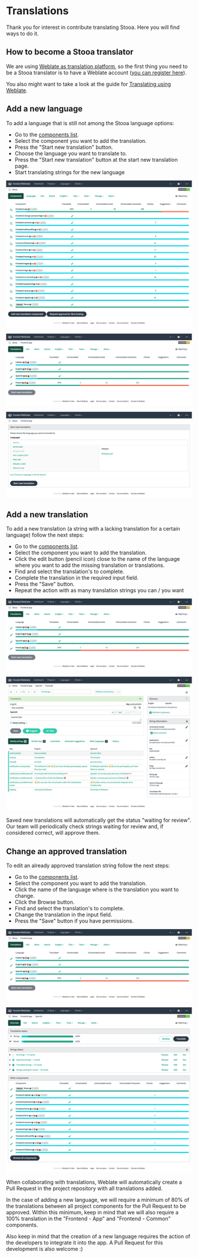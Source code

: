 # Translations

Thank you for interest in contribute translating Stooa. Here you will find ways to do it.

## How to become a Stooa translator

We are using [Weblate as translation platform][weblate], so the first thing you need to be a Stooa translator is to have a Weblate account ([you can register here](https://hosted.weblate.org/accounts/register/)).

You also might want to take a look at the guide for [Translating using Weblate](https://docs.weblate.org/en/latest/user/translating.html).

## Add a new language

To add a language that is still not among the Stooa language options:

* Go to the [components list](https://hosted.weblate.org/projects/stooa/).
* Select the component you want to add the translation.
* Press the "Start new translation" button.
* Choose the language you want to translate to.
* Press the "Start new translation" button at the start new translation page.
* Start translating strings for the new language

![Weblate Components list](../assets/img/translations/weblate-components-list.png)

![Weblate Start new translation button](../assets/img/translations/weblate-component-languages.png)

![Weblate Add new language](../assets/img/translations/weblate-start-translation.png)

## Add a new translation

To add a new translation (a string with a lacking translation for a certain language) follow the next steps:

* Go to the [components list](https://hosted.weblate.org/projects/stooa/).
* Select the component you want to add the translation.
* Click the edit button (pencil icon) close to the name of the language where you want to add the missing translation or translations.
* Find and select the translation's to complete.
* Complete the translation in the required input field.
* Press the "Save" button.
* Repeat the action with as many translation strings you can / you want

![Weblate Component languages](../assets/img/translations/weblate-component-languages.png)

![Weblate Edit translation](../assets/img/translations/weblate-edit-translation.png)

Saved new translations will automatically get the status "waiting for review". Our team will periodically check strings waiting for review and, if considered correct, will approve them.

## Change an approved translation

To edit an already approved translation string follow the next steps:

* Go to the [components list](https://hosted.weblate.org/projects/stooa/).
* Select the component you want to add the translation.
* Click the name of the language where is the translation you want to change.
* Click the Browse button.
* Find and select the translation's to complete.
* Change the translation in the input field.
* Press the "Save" button if you have permissions.

![Weblate Component languages](../assets/img/translations/weblate-component-languages.png)

![Weblate Browse translations](../assets/img/translations/weblate-browse-translations.png)

When collaborating with translations, Weblate will automatically create a Pull Request in the project repository with all translations added.

In the case of adding a new language, we will require a minimum of 80% of the translations between all project components for the Pull Request to be approved. Within this minimum, keep in mind that we will also require a 100% translation in the "Frontend - App" and "Frontend - Common" components.

Also keep in mind that the creation of a new language requires the action of the developers to integrate it into the app. A Pull Request for this development is also welcome :)

[weblate]: https://hosted.weblate.org/projects/stooa/
